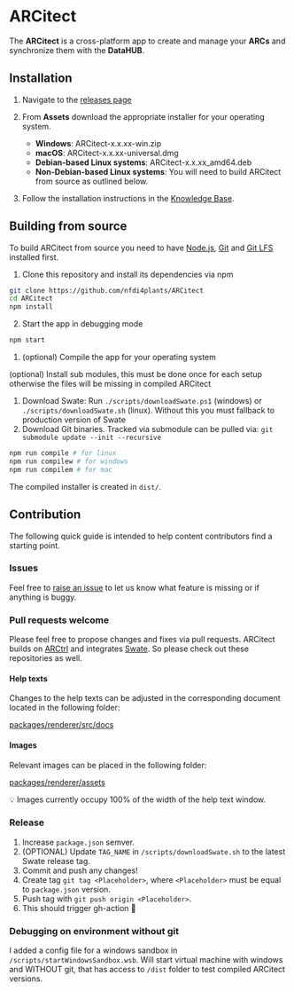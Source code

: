 # ARCitect

The **ARCitect** is a cross-platform app to create and manage your **ARCs** and synchronize them with the **DataHUB**.

## Installation

1. Navigate to the [releases page](https://github.com/nfdi4plants/ARCitect/releases/latest)
2. From ****Assets**** download the appropriate installer for your operating system.

    - **Windows**:  ARCitect-x.x.xx-win.zip
    - **macOS**: ARCitect-x.x.xx-universal.dmg
    - **Debian-based Linux systems**: ARCitect-x.x.xx_amd64.deb
    - **Non-Debian-based Linux systems**: You will need to build ARCitect from source as outlined below.

3. Follow the installation instructions in the [Knowledge Base](https://nfdi4plants.org/nfdi4plants.knowledgebase/arcitect).

## Building from source

To build ARCitect from source you need to have <a href="https://nodejs.org/en/download" target="_blank">Node.js</a>, <a href="https://git-scm.com/downloads" target="_blank">Git</a> and <a href="https://git-lfs.github.com/" target="_blank">Git LFS</a> installed first.

1. Clone this repository and install its dependencies via npm
```bash
git clone https://github.com/nfdi4plants/ARCitect
cd ARCitect
npm install
```

2. Start the app in debugging mode

```bash
npm start
```


1. (optional) Compile the app for your operating system
   
(optional) Install sub modules, this must be done once for each setup otherwise the files will be missing in compiled ARCitect

   1. Download Swate: Run `./scripts/downloadSwate.ps1` (windows) or `./scripts/downloadSwate.sh` (linux). Without this you must fallback to production version of Swate
   2. Download Git binaries. Tracked via submodule can be pulled via: `git submodule update --init --recursive`

```bash
npm run compile # for linux
npm run compilew # for windows
npm run compilem # for mac    
```

The compiled installer is created in `dist/`.

## Contribution

The following quick guide is intended to help content contributors find a starting point.

### Issues

Feel free to [raise an issue](https://github.com/nfdi4plants/ARCitect/issues/new/choose) to let us know what feature is missing or if anything is buggy.

### Pull requests welcome

Please feel free to propose changes and fixes via pull requests.
ARCitect builds on [ARCtrl](https://github.com/nfdi4plants/ARCtrl) and integrates [Swate](https://github.com/nfdi4plants/Swate). So please check out these repositories as well.

#### Help texts

Changes to the help texts can be adjusted in the corresponding document located in the following folder: 

[packages/renderer/src/docs](packages/renderer/src/docs)

#### Images

Relevant images can be placed in the following folder:

[packages/renderer/assets](packages/renderer/assets)

:bulb: Images currently occupy 100% of the width of the help text window.

### Release

1. Increase `package.json` semver.
2. (OPTIONAL) Update `TAG_NAME` in `/scripts/downloadSwate.sh` to the latest Swate release tag.
2. Commit and push any changes!
3. Create tag `git tag <Placeholder>`, where `<Placeholder>` must be equal to `package.json` version.
4. Push tag with `git push origin <Placeholder>`.
5. This should trigger gh-action 🎉

### Debugging on environment without git

I added a config file for a windows sandbox in `/scripts/startWindowsSandbox.wsb`. Will start virtual machine with windows and WITHOUT git, that has access to `/dist` folder to test compiled ARCitect versions.
